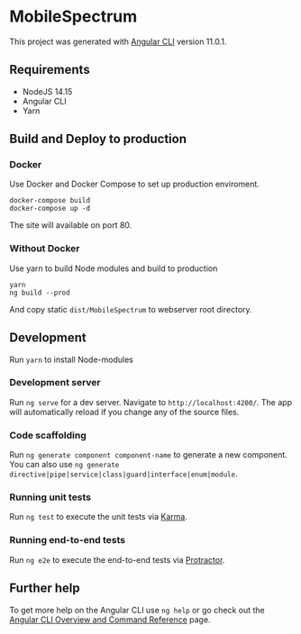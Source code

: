 # MobileSpectrum

This project was generated with [Angular CLI](https://github.com/angular/angular-cli) version 11.0.1.

## Requirements

* NodeJS 14.15
* Angular CLI
* Yarn

## Build and Deploy to production

### Docker

Use Docker and Docker Compose to set up production enviroment.

```
docker-compose build
docker-compose up -d
```

The site will available on port 80.

### Without Docker

Use yarn to build Node modules and build to production

```
yarn
ng build --prod
```

And copy static `dist/MobileSpectrum` to webserver root directory. 

## Development

Run `yarn` to install Node-modules

### Development server

Run `ng serve` for a dev server. Navigate to `http://localhost:4200/`. The app will automatically reload if you change any of the source files.

### Code scaffolding

Run `ng generate component component-name` to generate a new component. You can also use `ng generate directive|pipe|service|class|guard|interface|enum|module`.

### Running unit tests

Run `ng test` to execute the unit tests via [Karma](https://karma-runner.github.io).

### Running end-to-end tests

Run `ng e2e` to execute the end-to-end tests via [Protractor](http://www.protractortest.org/).

## Further help

To get more help on the Angular CLI use `ng help` or go check out the [Angular CLI Overview and Command Reference](https://angular.io/cli) page.
